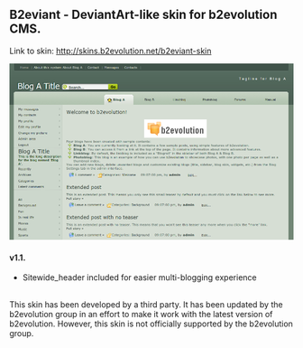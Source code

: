 ## B2eviant - DeviantArt-like skin for b2evolution CMS.

Link to skin: http://skins.b2evolution.net/b2eviant-skin

<img src="skinshot.png"/>

#### v1.1.

- Sitewide_header included for easier multi-blogging experience

<br/>
This skin has been developed by a third party. It has been updated by the b2evolution group in an effort to make it work with the latest version of b2evolution. However, this skin is not officially supported by the b2evolution group.
